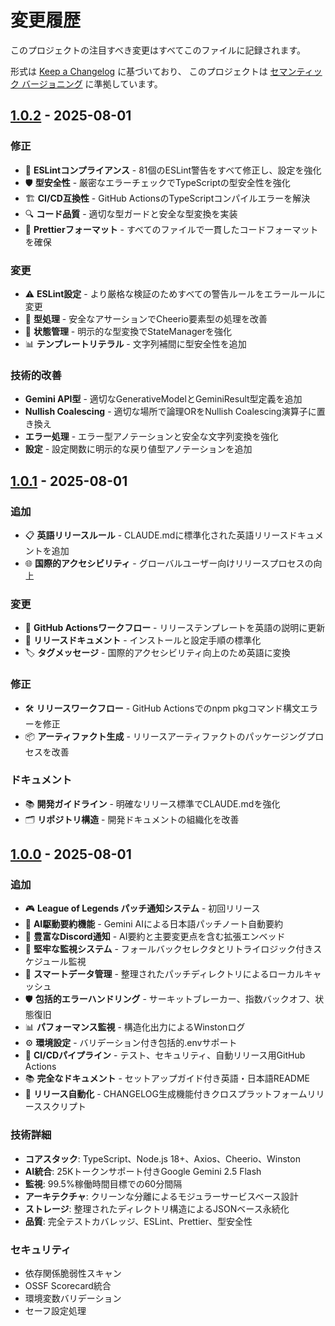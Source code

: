 # 変更履歴

このプロジェクトの注目すべき変更はすべてこのファイルに記録されます。

形式は [Keep a Changelog](https://keepachangelog.com/ja/1.0.0/) に基づいており、
このプロジェクトは [セマンティック バージョニング](https://semver.org/lang/ja/) に準拠しています。

## [1.0.2] - 2025-08-01

### 修正
- 🔧 **ESLintコンプライアンス** - 81個のESLint警告をすべて修正し、設定を強化
- 🛡️ **型安全性** - 厳密なエラーチェックでTypeScriptの型安全性を強化
- 🏗️ **CI/CD互換性** - GitHub ActionsのTypeScriptコンパイルエラーを解決
- 🔍 **コード品質** - 適切な型ガードと安全な型変換を実装
- 📝 **Prettierフォーマット** - すべてのファイルで一貫したコードフォーマットを確保

### 変更
- ⚠️ **ESLint設定** - より厳格な検証のためすべての警告ルールをエラールールに変更
- 🎯 **型処理** - 安全なアサーションでCheerio要素型の処理を改善
- 🔄 **状態管理** - 明示的な型変換でStateManagerを強化
- 📊 **テンプレートリテラル** - 文字列補間に型安全性を追加

### 技術的改善
- **Gemini API型** - 適切なGenerativeModelとGeminiResult型定義を追加
- **Nullish Coalescing** - 適切な場所で論理ORをNullish Coalescing演算子に置き換え
- **エラー処理** - エラー型アノテーションと安全な文字列変換を強化
- **設定** - 設定関数に明示的な戻り値型アノテーションを追加

## [1.0.1] - 2025-08-01

### 追加
- 📋 **英語リリースルール** - CLAUDE.mdに標準化された英語リリースドキュメントを追加
- 🌐 **国際的アクセシビリティ** - グローバルユーザー向けリリースプロセスの向上

### 変更
- 🔄 **GitHub Actionsワークフロー** - リリーステンプレートを英語の説明に更新
- 📖 **リリースドキュメント** - インストールと設定手順の標準化
- 🏷️ **タグメッセージ** - 国際的アクセシビリティ向上のため英語に変換

### 修正
- 🛠️ **リリースワークフロー** - GitHub Actionsでのnpm pkgコマンド構文エラーを修正
- 📦 **アーティファクト生成** - リリースアーティファクトのパッケージングプロセスを改善

### ドキュメント
- 📚 **開発ガイドライン** - 明確なリリース標準でCLAUDE.mdを強化
- 🗂️ **リポジトリ構造** - 開発ドキュメントの組織化を改善

## [1.0.0] - 2025-08-01

### 追加
- 🎮 **League of Legends パッチ通知システム** - 初回リリース
- 🤖 **AI駆動要約機能** - Gemini AIによる日本語パッチノート自動要約
- 📱 **豊富なDiscord通知** - AI要約と主要変更点を含む拡張エンベッド
- 🔄 **堅牢な監視システム** - フォールバックセレクタとリトライロジック付きスケジュール監視
- 💾 **スマートデータ管理** - 整理されたパッチディレクトリによるローカルキャッシュ
- 🛡️ **包括的エラーハンドリング** - サーキットブレーカー、指数バックオフ、状態復旧
- 📊 **パフォーマンス監視** - 構造化出力によるWinstonログ
- ⚙️ **環境設定** - バリデーション付き包括的.envサポート
- 🚀 **CI/CDパイプライン** - テスト、セキュリティ、自動リリース用GitHub Actions
- 📚 **完全なドキュメント** - セットアップガイド付き英語・日本語README
- 🔧 **リリース自動化** - CHANGELOG生成機能付きクロスプラットフォームリリーススクリプト

### 技術詳細
- **コアスタック**: TypeScript、Node.js 18+、Axios、Cheerio、Winston
- **AI統合**: 25Kトークンサポート付きGoogle Gemini 2.5 Flash
- **監視**: 99.5%稼働時間目標での60分間隔
- **アーキテクチャ**: クリーンな分離によるモジュラーサービスベース設計
- **ストレージ**: 整理されたディレクトリ構造によるJSONベース永続化
- **品質**: 完全テストカバレッジ、ESLint、Prettier、型安全性

### セキュリティ
- 依存関係脆弱性スキャン
- OSSF Scorecard統合
- 環境変数バリデーション
- セーフ設定処理

[1.0.2]: https://github.com/yuu1111/LoL-PatchNote-Notifier/releases/tag/v1.0.2
[1.0.1]: https://github.com/yuu1111/LoL-PatchNote-Notifier/releases/tag/v1.0.1
[1.0.0]: https://github.com/yuu1111/LoL-PatchNote-Notifier/releases/tag/v1.0.0